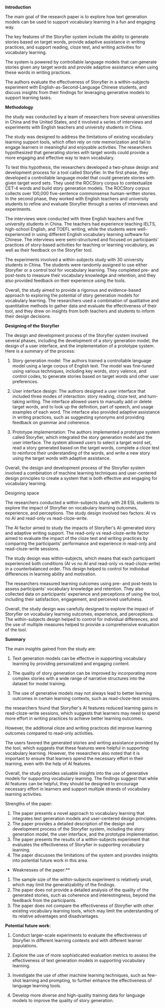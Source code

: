 
**Introduction** 

The main goal of the research paper is to explore how text generation models can be used to support vocabulary learning in a fun and engaging way. 

The key features of the Storyfier system include the ability to generate stories based on target words, provide adaptive assistance in writing practices, and support reading, cloze test, and writing activities for vocabulary learning. 

The system is powered by controllable language models that can generate stories given any target words and provide adaptive assistance when using these words in writing practices. 

The authors evaluate the effectiveness of Storyfier in a within-subjects experiment with English-as-Second-Language Chinese students, and discuss insights from their findings for leveraging generative models to support learning tasks.



**Methodology** 


the study was conducted by a team of researchers from several universities in China and the United States, and it involved a series of interviews and experiments with English teachers and university students in China.

The study was designed to address the limitations of existing vocabulary learning support tools, which often rely on rote memorization and fail to engage learners in meaningful and enjoyable activities. The researchers hypothesized that generating stories with target words could provide a more engaging and effective way to learn vocabulary.

To test this hypothesis, the researchers developed a two-phase design and development process for a tool called Storyfier. In the first phase, they developed a controllable language model that could generate stories with given target word sets. They used the ROCStory corpus to contextualize CET-4 words and build story generation models. The ROCStory corpus collects over 100,000 five-sentence commonsense human-written stories. In the second phase, they worked with English teachers and university students to refine and evaluate Storyfier through a series of interviews and experiments.

The interviews were conducted with three English teachers and five university students in China. The teachers had experience teaching IELTS, high-school English, and TOEFL writing, while the students were well-experienced in using different English vocabulary learning software for Chinese. The interviews were semi-structured and focused on participants' practices of story-based activities for teaching or learning vocabulary, as well as their feedback on the Storyfier tool. 

The experiments involved a within-subjects study with 30 university students in China. The students were randomly assigned to use either Storyfier or a control tool for vocabulary learning. They completed pre- and post-tests to measure their vocabulary knowledge and retention, and they also provided feedback on their experience using the tools.

Overall, the study aimed to provide a rigorous and evidence-based approach to exploring the potential of story generation models for vocabulary learning. The researchers used a combination of qualitative and quantitative methods to gather data and evaluate the effectiveness of their tool, and they drew on insights from both teachers and students to inform their design decisions.




**Designing of the Storyfier**

The design and development process of the Storyfier system involved several phases, including the development of a story generation model, the design of a user interface, and the implementation of a prototype system. Here is a summary of the process:

1. Story generation model: The authors trained a controllable language model using a large corpus of English text. The model was fine-tuned using various techniques, including key words, story valence, and control codes, to generate stories based on target words and other user preferences.

2. User interface design: The authors designed a user interface that included three modes of interaction: story reading, cloze test, and turn-taking writing. The interface allowed users to manually add or delete target words, and to look up the definition, part of speech, and usage examples of each word. The interface also provided adaptive assistance in writing practices, such as suggesting synonyms and providing feedback on grammar and coherence.

3. Prototype implementation: The authors implemented a prototype system called Storyfier, which integrated the story generation model and the user interface. The system allowed users to select a target word set, read a story generated based on the target words, complete a cloze test to reinforce their understanding of the words, and write a new story using the target words with adaptive assistance.


Overall, the design and development process of the Storyfier system involved a combination of machine learning techniques and user-centered design principles to create a system that is both effective and engaging for vocabulary learning.

Designing space



The researchers conducted a within-subjects study with 28 ESL students to explore the impact of Storyfier on vocabulary learning outcomes, experience, and perceptions. The study design involved two factors: AI vs no AI and read-only vs read-cloze-write. 

The AI factor aimed to study the impacts of Storyfier's AI-generated story and adaptive writing support. The read-only vs read-cloze-write factor aimed to evaluate the impact of the cloze test and writing practices by comparing the participants' performance and experience in read-only and read-cloze-write sessions. 

The study design was within-subjects, which means that each participant experienced both conditions (AI vs no AI and read-only vs read-cloze-write) in a counterbalanced order. This design helped to control for individual differences in learning ability and motivation.

The researchers measured learning outcomes using pre- and post-tests to assess participants' vocabulary knowledge and retention. They also collected data on participants' experience and perceptions of using the tool, including their satisfaction, engagement, and perceived usefulness.

Overall, the study design was carefully designed to explore the impact of Storyfier on vocabulary learning outcomes, experience, and perceptions. The within-subjects design helped to control for individual differences, and the use of multiple measures helped to provide a comprehensive evaluation of the tool.




**Summary** 


The main insights gained from the study are: 
1. Text generation models can be effective in supporting vocabulary learning by providing personalized and engaging content. 

3. The quality of story generation can be improved by incorporating more complex stories with a wide range of narrative structures into the dataset for model training. 

1. The use of generative models may not always lead to better learning outcomes in certain learning contexts, such as read-cloze-test sessions.

the researchers found that Storyfier's AI features reduced learning gains in read-cloze-write sessions, which suggests that learners may need to spend more effort in writing practices to achieve better learning outcomes. 

However, the additional cloze and writing practices did improve learning outcomes compared to read-only activities. 

The users favored the generated stories and writing assistance provided by the tool, which suggests that these features were helpful in supporting vocabulary learning. However, the researchers also noted that it is important to ensure that learners spend the necessary effort in their learning, even with the help of AI features. 

Overall, the study provides valuable insights into the use of generative models for supporting vocabulary learning. The findings suggest that while AI features can be helpful, they should be designed to encourage necessary effort in learners and support multiple strands of vocabulary learning activities.


Strengths of the paper:
1. The paper presents a novel approach to vocabulary learning that integrates text generation models and user-centered design principles. 
2. The paper provides a detailed description of the design and development process of the Storyfier system, including the story generation model, the user interface, and the prototype implementation.
3. The paper presents the results of a within-subjects experiment that evaluates the effectiveness of Storyfier in supporting vocabulary learning.
4. The paper discusses the limitations of the system and provides insights into potential future work in this area. 

* Weaknesses of the paper:** 

1. The sample size of the within-subjects experiment is relatively small, which may limit the generalizability of the findings.
2. The paper does not provide a detailed analysis of the quality of the generated stories, such as coherence and interestingness, beyond the feedback from the participants. 
3. The paper does not compare the effectiveness of Storyfier with other existing vocabulary learning tools, which may limit the understanding of its relative advantages and disadvantages.

 
**Potential future work:**

1. Conduct larger-scale experiments to evaluate the effectiveness of Storyfier in different learning contexts and with different learner populations. 

2. Explore the use of more sophisticated evaluation metrics to assess the effectiveness of text generation models in supporting vocabulary learning.

3. Investigate the use of other machine learning techniques, such as few-shot learning and prompting, to further enhance the effectiveness of language learning tools.

4. Develop more diverse and high-quality training data for language models to improve the quality of story generation.